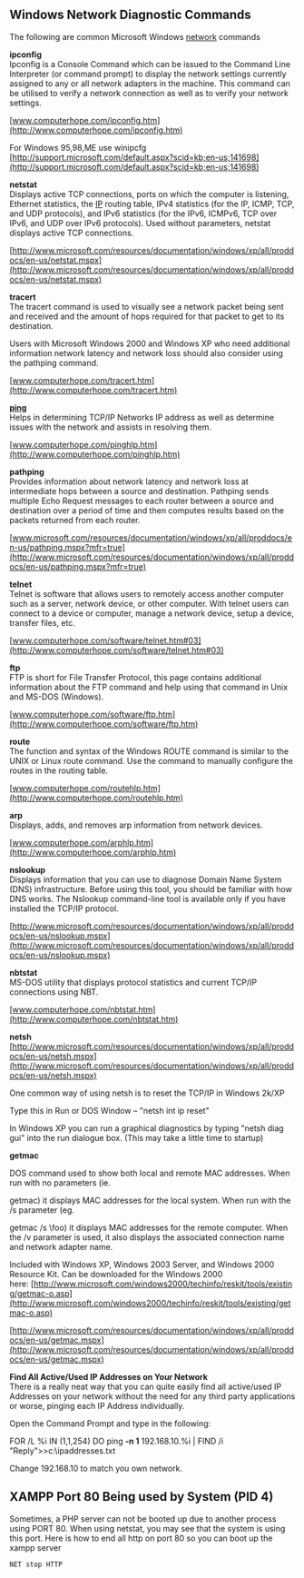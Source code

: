 ## Windows Network Diagnostic Commands

The following are common Microsoft Windows [network](http://whirlpool.net.au/wiki/network) commands

**ipconfig**  
Ipconfig is a Console Command which can be issued to the Command Line Interpreter (or command prompt) to display the network settings currently assigned to any or all network adapters in the machine. This command can be utilised to verify a network connection as well as to verify your network settings.

[www.computerhope.com/ipconfig.htm](http://www.computerhope.com/ipconfig.htm)

For Windows 95,98,ME use winipcfg  
[http://support.microsoft.com/default.aspx?scid=kb;en-us;141698](http://support.microsoft.com/default.aspx?scid=kb;en-us;141698)

**netstat**  
Displays active TCP connections, ports on which the computer is listening, Ethernet statistics, the [IP](http://whirlpool.net.au/wiki/IP) routing table, IPv4 statistics (for the IP, ICMP, TCP, and UDP protocols), and IPv6 statistics (for the IPv6, ICMPv6, TCP over IPv6, and UDP over IPv6 protocols). Used without parameters, netstat displays active TCP connections.

[http://www.microsoft.com/resources/documentation/windows/xp/all/proddocs/en-us/netstat.mspx](http://www.microsoft.com/resources/documentation/windows/xp/all/proddocs/en-us/netstat.mspx)

**tracert**  
The tracert command is used to visually see a network packet being sent and received and the amount of hops required for that packet to get to its destination.

Users with Microsoft Windows 2000 and Windows XP who need additional information network latency and network loss should also consider using the pathping command.

[www.computerhope.com/tracert.htm](http://www.computerhope.com/tracert.htm)

**[ping](http://whirlpool.net.au/wiki/ping)**  
Helps in determining TCP/IP Networks IP address as well as determine issues with the network and assists in resolving them.

[www.computerhope.com/pinghlp.htm](http://www.computerhope.com/pinghlp.htm)

**pathping**  
Provides information about network latency and network loss at intermediate hops between a source and destination. Pathping sends multiple Echo Request messages to each router between a source and destination over a period of time and then computes results based on the packets returned from each router.

[www.microsoft.com/resources/documentation/windows/xp/all/proddocs/en-us/pathping.mspx?mfr=true](http://www.microsoft.com/resources/documentation/windows/xp/all/proddocs/en-us/pathping.mspx?mfr=true)

**telnet**  
Telnet is software that allows users to remotely access another computer such as a server, network device, or other computer. With telnet users can connect to a device or computer, manage a network device, setup a device, transfer files, etc.

[www.computerhope.com/software/telnet.htm#03](http://www.computerhope.com/software/telnet.htm#03)

**ftp**  
FTP is short for File Transfer Protocol, this page contains additional information about the FTP command and help using that command in Unix and MS-DOS (Windows).

[www.computerhope.com/software/ftp.htm](http://www.computerhope.com/software/ftp.htm)

**route**  
The function and syntax of the Windows ROUTE command is similar to the UNIX or Linux route command. Use the command to manually configure the routes in the routing table.

[www.computerhope.com/routehlp.htm](http://www.computerhope.com/routehlp.htm)

**arp**  
Displays, adds, and removes arp information from network devices.

[www.computerhope.com/arphlp.htm](http://www.computerhope.com/arphlp.htm)

**nslookup**  
Displays information that you can use to diagnose Domain Name System (DNS) infrastructure. Before using this tool, you should be familiar with how DNS works. The Nslookup command-line tool is available only if you have installed the TCP/IP protocol.

[http://www.microsoft.com/resources/documentation/windows/xp/all/proddocs/en-us/nslookup.mspx](http://www.microsoft.com/resources/documentation/windows/xp/all/proddocs/en-us/nslookup.mspx)

**nbtstat**  
MS-DOS utility that displays protocol statistics and current TCP/IP connections using NBT.

[www.computerhope.com/nbtstat.htm](http://www.computerhope.com/nbtstat.htm)

**netsh**  
[http://www.microsoft.com/resources/documentation/windows/xp/all/proddocs/en-us/netsh.mspx](http://www.microsoft.com/resources/documentation/windows/xp/all/proddocs/en-us/netsh.mspx)

One common way of using netsh is to reset the TCP/IP in Windows 2k/XP

Type this in Run or DOS Window – "netsh int ip reset"

In Windows XP you can run a graphical diagnostics by typing "netsh diag gui" into the run dialogue box. (This may take a little time to startup)

**getmac**

DOS command used to show both local and remote MAC addresses. When run with no parameters (ie. 

getmac) it displays MAC addresses for the local system. When run with the /s parameter (eg. 

getmac /s \\foo) it displays MAC addresses for the remote computer. When the /v parameter is used, it also displays the associated connection name and network adapter name.

Included with Windows XP, Windows 2003 Server, and Windows 2000 Resource Kit. Can be downloaded for the Windows 2000 here: [http://www.microsoft.com/windows2000/techinfo/reskit/tools/existing/getmac-o.asp](http://www.microsoft.com/windows2000/techinfo/reskit/tools/existing/getmac-o.asp)

[http://www.microsoft.com/resources/documentation/windows/xp/all/proddocs/en-us/getmac.mspx](http://www.microsoft.com/resources/documentation/windows/xp/all/proddocs/en-us/getmac.mspx)

**Find All Active/Used IP Addresses on Your Network**  
There is a really neat way that you can quite easily find all active/used IP Addresses on your network without the need for any third party applications or worse, pinging each IP Address individually.

Open the Command Prompt and type in the following:

FOR /L %i IN (1,1,254) DO ping **-n 1** 192.168.10.%i | FIND /i "Reply"&gt;&gt;c:\ipaddresses.txt

Change 192.168.10 to match you own network.

## XAMPP Port 80 Being used by System (PID 4)
Sometimes, a PHP server can not be booted up due to another process using PORT 80.  When using netstat, you may see that the system is using this port.  Here is how to end all http on port 80 so you can boot up the xampp server

```cmd
NET stop HTTP
```